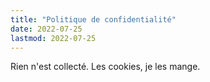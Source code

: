 ```yaml
---
title: "Politique de confidentialité"
date: 2022-07-25
lastmod: 2022-07-25
---
```


Rien n'est collecté. Les cookies, je les mange.
